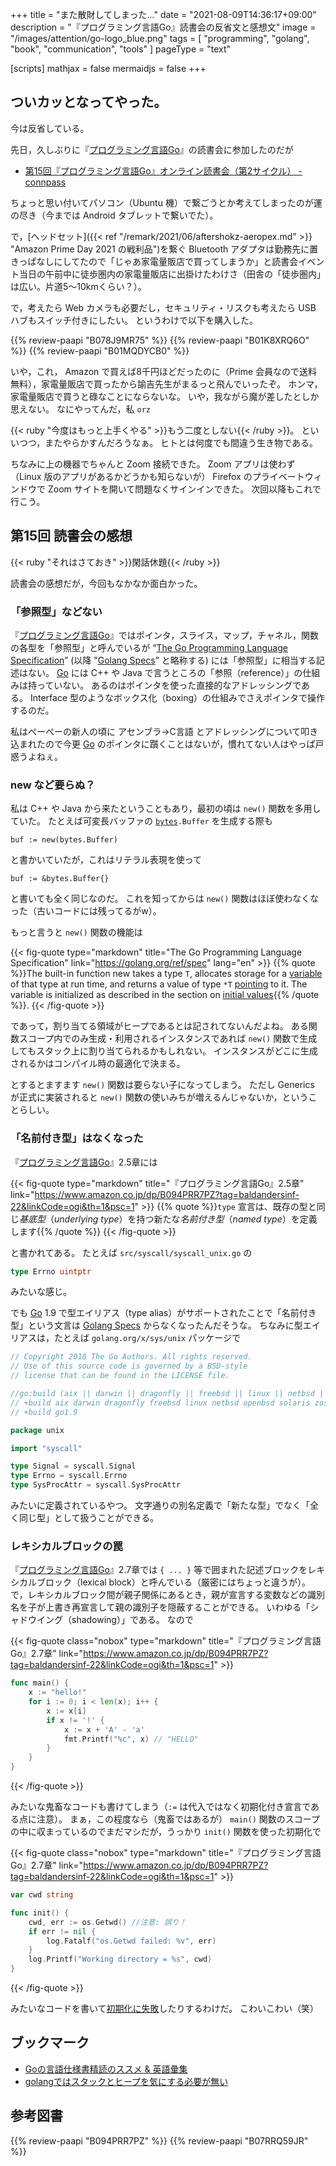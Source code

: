 +++
title = "また散財してしまった..."
date =  "2021-08-09T14:36:17+09:00"
description = "『プログラミング言語Go』読書会の反省文と感想文"
image = "/images/attention/go-logo_blue.png"
tags = [ "programming", "golang", "book", "communication", "tools" ]
pageType = "text"

[scripts]
  mathjax = false
  mermaidjs = false
+++

## ついカッとなってやった。

今は反省している。

先日，久しぶりに『[プログラミング言語Go]』の読書会に参加したのだが

- [第15回『プログラミング言語Go』オンライン読書会（第2サイクル） - connpass](https://gpl-reading.connpass.com/event/218308/)

ちょっと思い付いてパソコン（Ubuntu 機）で繋ごうとか考えてしまったのが運の尽き（今までは Android タブレットで繋いでた）。

で，[ヘッドセット]({{< ref "/remark/2021/06/aftershokz-aeropex.md" >}} "Amazon Prime Day 2021 の戦利品")を繋ぐ Bluetooth アダプタは勤務先に置きっぱなしにしてたので「じゃあ家電量販店で買ってしまうか」と読書会イベント当日の午前中に徒歩圏内の家電量販店に出掛けたわけさ（田舎の「徒歩圏内」は広い。片道5〜10kmくらい？）。

で，考えたら Web カメラも必要だし，セキュリティ・リスクも考えたら USB ハブもスイッチ付きにしたい。
というわけで以下を購入した。

{{% review-paapi "B078J9MR75" %}} <!-- Web カメラ -->
{{% review-paapi "B01K8XRQ6O" %}} <!-- Bluetooth 4 アダプタ -->
{{% review-paapi "B01MQDYCB0" %}} <!-- USB ハブ（スイッチ付き） -->

いや，これ， Amazon で買えば8千円ほどだったのに（Prime 会員なので送料無料），家電量販店で買ったから諭吉先生がまるっと飛んでいったぞ。
ホンマ，家電量販店で買うと碌なことにならないな。
いや，我ながら魔が差したとしか思えない。
なにやってんだ，私 `orz`

{{< ruby "今度はもっと上手くやる" >}}もう二度としない{{< /ruby >}}。
といいつつ，またやらかすんだろうなぁ。
ヒトとは何度でも間違う生き物である。

ちなみに上の機器でちゃんと Zoom 接続できた。
Zoom アプリは使わず（Linux 版のアプリがあるかどうかも知らないが） Firefox のプライベートウィンドウで Zoom サイトを開いて問題なくサインインできた。
次回以降もこれで行こう。

## 第15回 読書会の感想

{{< ruby "それはさておき" >}}閑話休題{{< /ruby >}}

読書会の感想だが，今回もなかなか面白かった。

### 「参照型」などない

『[プログラミング言語Go]』ではポインタ，スライス，マップ，チャネル，関数の各型を「参照型」と呼んでいるが “[The Go Programming Language Specification][Golang Specs]” (以降 "[Golang Specs]” と略称する) には「参照型」に相当する記述はない。
[Go] には C++ や Java で言うところの「参照（reference）」の仕組みは持っていない。
あるのはポインタを使った直接的なアドレッシングである。
Interface 型のようなボックス化（boxing）の仕組みでさえポインタで操作するのだ。

私はぺーぺーの新人の頃に アセンブラ→C言語 とアドレッシングについて叩き込まれたので今更 [Go] のポインタに躓くことはないが，慣れてない人はやっぱ戸惑うよねぇ。

### new など要らぬ？

私は C++ や Java から来たということもあり，最初の頃は `new()` 関数を多用していた。
たとえば可変長バッファの [`bytes`]`.Buffer` を生成する際も

```
buf := new(bytes.Buffer)
```

と書かいていたが，これはリテラル表現を使って

```
buf := &bytes.Buffer{}
```

と書いても全く同じなのだ。
これを知ってからは `new()` 関数はほぼ使わなくなった（古いコードには残ってるがw）。

もっと言うと `new()` 関数の機能は

{{< fig-quote type="markdown" title="The Go Programming Language Specification" link="https://golang.org/ref/spec" lang="en" >}}
{{% quote %}}The built-in function new takes a type `T`, allocates storage for a [variable](https://golang.org/ref/spec#Variables) of that type at run time, and returns a value of type `*T` [pointing](https://golang.org/ref/spec#Pointer_types) to it. The variable is initialized as described in the section on [initial values](https://golang.org/ref/spec#The_zero_value){{% /quote %}}.
{{< /fig-quote >}}

であって，割り当てる領域がヒープであるとは記されてないんだよね。
ある関数スコープ内でのみ生成・利用されるインスタンスであれば `new()` 関数で生成してもスタック上に割り当てられるかもしれない。
インスタンスがどこに生成されるかはコンパイル時の最適化で決まる。

とするとますます `new()` 関数は要らない子になってしまう。
ただし Generics が正式に実装されると `new()` 関数の使いみちが増えるんじゃないか，ということらしい。

### 「名前付き型」はなくなった

『[プログラミング言語Go]』2.5章には

{{< fig-quote type="markdown" title="『プログラミング言語Go』2.5章" link="https://www.amazon.co.jp/dp/B094PRR7PZ?tag=baldandersinf-22&linkCode=ogi&th=1&psc=1" >}}
{{% quote %}}`type` 宣言は、既存の型と同じ*基底型*（<i>underlying type</i>）を持つ新たな*名前付き型*（<i>named type</i>）を定義します{{% /quote %}}
{{< /fig-quote >}}

と書かれてある。
たとえば `src/syscall/syscall_unix.go` の

```go
type Errno uintptr
```

みたいな感じ。

でも [Go] 1.9 で型エイリアス（type alias）がサポートされたことで「名前付き型」という文言は [Golang Specs] からなくなったんだそうな。
ちなみに型エイリアスは，たとえば `golang.org/x/sys/unix` パッケージで

```go {hl_lines=["13-15"]}
// Copyright 2018 The Go Authors. All rights reserved.
// Use of this source code is governed by a BSD-style
// license that can be found in the LICENSE file.

//go:build (aix || darwin || dragonfly || freebsd || linux || netbsd || openbsd || solaris || zos) && go1.9
// +build aix darwin dragonfly freebsd linux netbsd openbsd solaris zos
// +build go1.9

package unix

import "syscall"

type Signal = syscall.Signal
type Errno = syscall.Errno
type SysProcAttr = syscall.SysProcAttr
```

みたいに定義されているやつ。
文字通りの別名定義で「新たな型」でなく「全く同じ型」として扱うことができる。

### レキシカルブロックの罠

『[プログラミング言語Go]』2.7章では `{ ... }` 等で囲まれた記述ブロックをレキシカルブロック（lexical block）と呼んでいる（厳密にはちょっと違うが）。
で，レキシカルブロック間が親子関係にあるとき，親が宣言する変数などの識別名を子が上書き再宣言して親の識別子を隠蔽することができる。
いわゆる「シャドウイング（shadowing）」である。
なので

{{< fig-quote class="nobox" type="markdown" title="『プログラミング言語Go』2.7章" link="https://www.amazon.co.jp/dp/B094PRR7PZ?tag=baldandersinf-22&linkCode=ogi&th=1&psc=1" >}}
```go
func main() {
    x := "hello!"
    for i := 0; i < len(x); i++ {
        x := x[i]
        if x != '!' {
            x := x + 'A' - 'a'
            fmt.Printf("%c", x) // "HELLO"
        }
    }
}
```
{{< /fig-quote >}}

みたいな鬼畜なコードも書けてしまう（`:=` は代入ではなく初期化付き宣言である点に注意）。
まぁ，この程度なら（鬼畜ではあるが） `main()` 関数のスコープの中に収まっているのでまだマシだが，うっかり `init()` 関数を使った初期化で

{{< fig-quote class="nobox" type="markdown" title="『プログラミング言語Go』2.7章" link="https://www.amazon.co.jp/dp/B094PRR7PZ?tag=baldandersinf-22&linkCode=ogi&th=1&psc=1" >}}
```go
var cwd string

func init() {
    cwd, err := os.Getwd() //注意: 誤り！
    if err != nil {
        log.Fatalf("os.Getwd failed: %v", err)
    }
    log.Printf("Working directory = %s", cwd)
}
```
{{< /fig-quote >}}


みたいなコードを書いて[初期化に失敗](https://play.golang.org/p/QR0ROgM2XjH)したりするわけだ。
こわいこわい（笑）

## ブックマーク

- [Goの言語仕様書精読のススメ & 英語彙集](https://zenn.dev/hsaki/articles/gospecdictionary)
- [golangではスタックとヒープを気にする必要が無い](https://zenn.dev/rookxx/articles/golang-stack-and-heap)

[Go]: https://golang.org/ "The Go Programming Language"
[`bytes`]: https://pkg.go.dev/bytes "bytes · pkg.go.dev"
[プログラミング言語Go]: https://www.amazon.co.jp/dp/B094PRR7PZ?tag=baldandersinf-22&linkCode=ogi&th=1&psc=1
[Golang Specs]: https://golang.org/ref/spec "The Go Programming Language Specification - The Go Programming Language"

## 参考図書

{{% review-paapi "B094PRR7PZ" %}} <!-- プログラミング言語Go -->
{{% review-paapi "B07RRQ59JR" %}} <!-- AfterShokz Aeropex 骨伝導ヘッドセット -->
